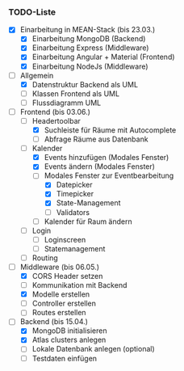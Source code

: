 ### TODO-Liste

- [x] Einarbeitung in MEAN-Stack (bis 23.03.)
    - [x] Einarbeitung MongoDB (Backend)
    - [x] Einarbeitung Express (Middleware)
    - [x] Einarbeitung Angular + Material (Frontend)
    - [x] Einarbeitung NodeJs (Middleware)
- [ ] Allgemein
    - [x] Datenstruktur Backend als UML
    - [ ] Klassen Frontend als UML
    - [ ] Flussdiagramm UML
- [ ] Frontend (bis 03.06.)
    - [ ] Headertoolbar
        - [x] Suchleiste für Räume mit Autocomplete
        - [ ] Abfrage Räume aus Datenbank
    - [ ] Kalender
        - [x] Events hinzufügen (Modales Fenster)
        - [x] Events ändern (Modales Fenster)
        - [ ] Modales Fenster zur Eventbearbeitung
            - [x] Datepicker
            - [x] Timepicker
            - [x] State-Management
            - [ ] Validators
        - [ ] Kalender für Raum ändern
    - [ ] Login
        - [ ] Loginscreen
        - [ ] Statemanagement
    - [ ] Routing
- [ ] Middleware (bis 06.05.)
    - [x] CORS Header setzen
    - [ ] Kommunikation mit Backend
    - [x] Modelle erstellen
    - [ ] Controller erstellen
    - [ ] Routes erstellen
- [ ] Backend (bis 15.04.)
    - [x] MongoDB initialisieren
    - [x] Atlas clusters anlegen
    - [ ] Lokale Datenbank anlegen (optional)
    - [ ] Testdaten einfügen